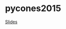 # pycones2015

[Slides](https://docs.google.com/presentation/d/1zPmHiDwKcEoMKOXoEu3zaNrRbPhfMh_dsm5PDHjffjc/pub?start=false&loop=false&delayms=3000)
